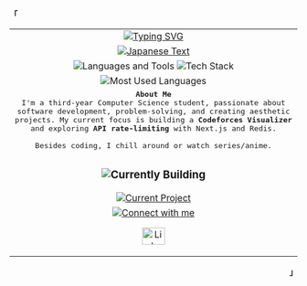 <p align="left"><strong><samp>「</samp></strong></p>

<div align="center">
  <table align="center">
    <tr>
      <td align="center">
        <a href="https://git.io/typing-svg">
          <img src="https://readme-typing-svg.demolab.com?font=Fira+Code&duration=1&pause=1000&color=FFFFFF&center=true&vCenter=true&repeat=false&random=false&width=400&lines=Hello+There!+I'm+Shivanshu" alt="Typing SVG" />
        </a>
      </td>
    </tr>
    <tr>
      <td colspan="2" align="center">
        <a href="https://git.io/typing-svg">
          <img src="https://readme-typing-svg.herokuapp.com?font=Fira+Code&pause=1000&color=BC83E3&center=true&vCenter=true&repeat=false&random=false&width=435&lines=%E3%80%8C%E6%9C%AC+%E7%89%A9+%E3%81%AE+%E6%9F%94+%E8%A1%93+%E3%82%92+%E8%A6%8B+%E3%81%9B+%E3%81%A6+%E3%82%84+%E3%82%8B%E3%80%8D" alt="Japanese Text" />
        </a>
      </td>
    </tr>
    <tr>
      <td colspan="2" align="center">
        <img src="https://readme-typing-svg.demolab.com?font=Fira+Code&duration=1&pause=1000&color=FFFFFF&center=true&vCenter=true&repeat=false&random=false&width=700&lines=Languages+and+Tools+I+use" alt="Languages and Tools" />
        <img src="https://skillicons.dev/icons?i=cpp,ts,react,nodejs,mongodb,postgres,tailwind,bash,next,obsidian,ubuntu&theme=dark" alt="Tech Stack" />
      </td>
    </tr>
    <tr>
      <td colspan="2" align="center">
        <img src="https://github-readme-stats.vercel.app/api/top-langs/?username=ryomensukuna2003&border_radius=10&bg_color=0D1117&text_color=FFFFFF&border_color=BC83E3&title_color=FFFFFF&icon_color=FFFFFF&hide_border=false&hide=html,css&langs_count=4" alt="Most Used Languages" />
      </td>
    </tr>
    <tr>
      <td colspan="2" align="center">
        <samp>
          <b>About Me</b>
          <br>
          I'm a third-year Computer Science student, passionate about software development, problem-solving, and creating aesthetic projects. My current focus is building a <strong>Codeforces Visualizer</strong> and exploring <strong>API rate-limiting</strong> with Next.js and Redis. 
          <br><br>
          Besides coding, I chill around or watch series/anime.
        </samp>
      </td>
    </tr>
    <tr>
      <td colspan="2" align="center">
        <h3>
          <img src="https://readme-typing-svg.demolab.com?font=Fira+Code&duration=1&pause=1000&color=FFFFFF&center=true&vCenter=true&repeat=false&random=false&width=700&lines=Currently+Building+🛠️" alt="Currently Building" />
        </h3>
        <a href="your-project-link">
          <img src="https://github-readme-stats.vercel.app/api/pin/?username=ryomensukuna2003&repo=API-Rate-Limiting&border_color=BC83E3&bg_color=0D1117&title_color=FFFFFF&text_color=FFFFFF&icon_color=BC83E3" alt="Current Project" />
        </a>
      </td>
    </tr>
    <tr>
      <td colspan="2" align="center">
        <a href="https://git.io/typing-svg">
          <img src="https://readme-typing-svg.demolab.com?font=Fira+Code&duration=1&pause=1000&color=FFFFFF&center=true&vCenter=true&repeat=false&random=false&width=700&lines=Connect+with+me" alt="Connect with me" />
        </a>
        <p>
          <a href="https://linkedin.com/in/shivanshu-" target="_blank">
            <img src="https://raw.githubusercontent.com/rahuldkjain/github-profile-readme-generator/master/src/images/icons/Social/linked-in-alt.svg" alt="LinkedIn" height="30" width="40" />
          </a>
        </p>
      </td>
    </tr>
  </table>
</div>

<p align="right"><strong><samp>」</samp></strong></p>

